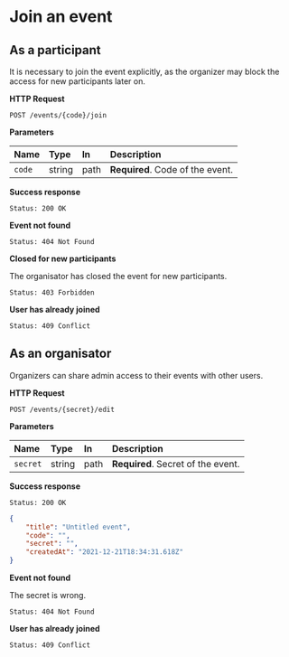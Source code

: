 # Join an event

## As a participant

It is necessary to join the event explicitly, as the organizer may block the access for new participants later on.

**HTTP Request**

`POST /events/{code}/join`

**Parameters**

| Name   | Type   | In   | Description                      |
| :----- | :----- | :--- | :------------------------------- |
| `code` | string | path | **Required**. Code of the event. |

**Success response**

```
Status: 200 OK
```

**Event not found**

```
Status: 404 Not Found
```

**Closed for new participants**

The organisator has closed the event for new participants.

```
Status: 403 Forbidden
```

**User has already joined**

```
Status: 409 Conflict
```

## As an organisator

Organizers can share admin access to their events with other users.

**HTTP Request**

`POST /events/{secret}/edit`

**Parameters**

| Name     | Type   | In   | Description                        |
| :------- | :----- | :--- | :--------------------------------- |
| `secret` | string | path | **Required**. Secret of the event. |

**Success response**

```
Status: 200 OK
```

```json
{
	"title": "Untitled event",
	"code": "",
	"secret": "",
	"createdAt": "2021-12-21T18:34:31.618Z"
}
```

**Event not found**

The secret is wrong.

```
Status: 404 Not Found
```

**User has already joined**

```
Status: 409 Conflict
```
